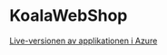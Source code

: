 # KoalaWebShop

[Live-versionen av applikationen i Azure](https://webappmvc20230607073820.azurewebsites.net)
